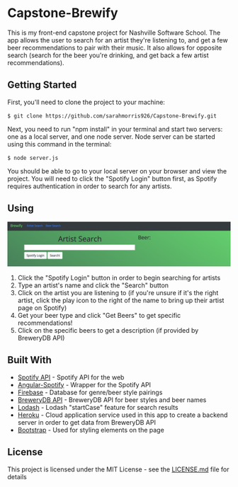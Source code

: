 # Capstone-Brewify
This is my front-end capstone project for Nashville Software School. The app allows the user to search for an artist they're listening to, and get a few beer recommendations to pair with their music. It also allows for opposite search (search for the beer you're drinking, and get back a few artist recommendations).

## Getting Started

First, you'll need to clone the project to your machine:

```
$ git clone https://github.com/sarahmorris926/Capstone-Brewify.git
```

Next, you need to run "npm install" in your terminal and start two servers: one as a local server, and one node server. Node server can be started using this command in the terminal: 

```
$ node server.js
```

You should be able to go to your local server on your browser and view the project. You will need to click the "Spotify Login" button first, as Spotify requires authentication in order to search for any artists.

## Using

![](/images/SpotifyLogin.png)
1. Click the "Spotify Login" button in order to begin searching for artists
2. Type an artist's name and click the "Search" button
3. Click on the artist you are listening to (if you're unsure if it's the right artist, click the play icon to the right of the name to bring up their artist page on Spotify)
4. Get your beer type and click "Get Beers" to get specific recommendations! 
5. Click on the specific beers to get a description (if provided by BreweryDB API)
## Built With

* [Spotify API](https://developer.spotify.com/web-api/) - Spotify API for the web
* [Angular-Spotify](https://github.com/eddiemoore/angular-spotify) - Wrapper for the Spotify API
* [Firebase](https://firebase.google.com) - Database for genre/beer style pairings
* [BreweryDB API](www.brewerydb.com/developers/docs) - BreweryDB API for beer styles and beer names
* [Lodash](https://lodash.com/) - Lodash "startCase" feature for search results
* [Heroku](https://www.heroku.com/) - Cloud application service used in this app to create a backend server in order to get data from BreweryDB API
* [Bootstrap](https://getbootstrap.com/) - Used for styling elements on the page

## License

This project is licensed under the MIT License - see the [LICENSE.md](LICENSE.md) file for details


